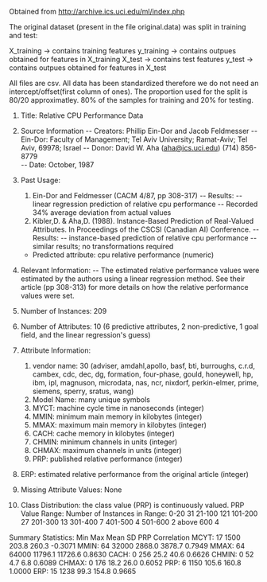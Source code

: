 Obtained from http://archive.ics.uci.edu/ml/index.php

The original dataset (present in the file original.data) was split in training and test:

X_training -> contains training features
y_training -> contains outpues obtained for features in X_training
X_test -> contains test features
y_test -> contains outpues obtained for features in X_test

All files are csv. All data has been standardized therefore we do not need an intercept/offset(first column of ones).
The  proportion used for the split is 80/20 approximatley. 80% of the samples
for training and 20% for testing.

1. Title: Relative CPU Performance Data 

2. Source Information
   -- Creators: Phillip Ein-Dor and Jacob Feldmesser
     -- Ein-Dor: Faculty of Management; Tel Aviv University; Ramat-Aviv; 
        Tel Aviv, 69978; Israel
   -- Donor: David W. Aha (aha@ics.uci.edu) (714) 856-8779   
   -- Date: October, 1987
 
3. Past Usage:
    1. Ein-Dor and Feldmesser (CACM 4/87, pp 308-317)
       -- Results: 
          -- linear regression prediction of relative cpu performance
          -- Recorded 34% average deviation from actual values 
    2. Kibler,D. & Aha,D. (1988).  Instance-Based Prediction of
       Real-Valued Attributes.  In Proceedings of the CSCSI (Canadian
       AI) Conference.
       -- Results:
          -- instance-based prediction of relative cpu performance
          -- similar results; no transformations required
    - Predicted attribute: cpu relative performance (numeric)

4. Relevant Information:
   -- The estimated relative performance values were estimated by the authors
      using a linear regression method.  See their article (pp 308-313) for
      more details on how the relative performance values were set.

5. Number of Instances: 209 

6. Number of Attributes: 10 (6 predictive attributes, 2 non-predictive, 
                             1 goal field, and the linear regression's guess)

7. Attribute Information:
   1. vendor name: 30 
      (adviser, amdahl,apollo, basf, bti, burroughs, c.r.d, cambex, cdc, dec, 
       dg, formation, four-phase, gould, honeywell, hp, ibm, ipl, magnuson, 
       microdata, nas, ncr, nixdorf, perkin-elmer, prime, siemens, sperry, 
       sratus, wang)
   2. Model Name: many unique symbols
   3. MYCT: machine cycle time in nanoseconds (integer)
   4. MMIN: minimum main memory in kilobytes (integer)
   5. MMAX: maximum main memory in kilobytes (integer)
   6. CACH: cache memory in kilobytes (integer)
   7. CHMIN: minimum channels in units (integer)
   8. CHMAX: maximum channels in units (integer)
   9. PRP: published relative performance (integer)
  10. ERP: estimated relative performance from the original article (integer)

8. Missing Attribute Values: None

9. Class Distribution: the class value (PRP) is continuously valued.
   PRP Value Range:   Number of Instances in Range:
   0-20               31
   21-100             121
   101-200            27
   201-300            13
   301-400            7
   401-500            4
   501-600            2
   above 600          4

Summary Statistics:
	   Min  Max   Mean    SD      PRP Correlation
   MCYT:   17   1500  203.8   260.3   -0.3071
   MMIN:   64   32000 2868.0  3878.7   0.7949
   MMAX:   64   64000 11796.1 11726.6  0.8630
   CACH:   0    256   25.2    40.6     0.6626
   CHMIN:  0    52    4.7     6.8      0.6089
   CHMAX:  0    176   18.2    26.0     0.6052
   PRP:    6    1150  105.6   160.8    1.0000
   ERP:   15    1238  99.3    154.8    0.9665

